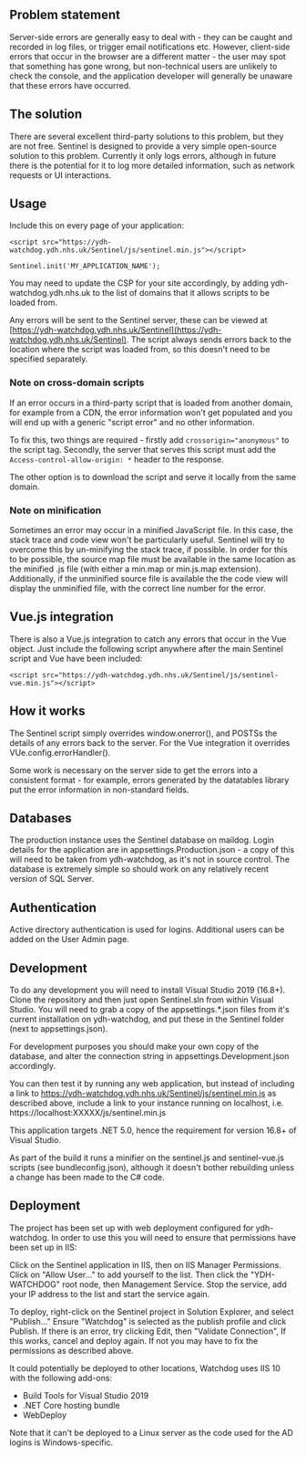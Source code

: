 ## Problem statement ##

Server-side errors are generally easy to deal with - they can be caught and recorded in log files, or trigger email
notifications etc. However, client-side errors that occur in the browser are a different matter - the user may spot
that something has gone wrong, but non-technical users are unlikely to check the console, and the application 
developer will generally be unaware that these errors have occurred.

## The solution ##

There are several excellent third-party solutions to this problem, but they are not free. Sentinel is designed to
provide a very simple open-source solution to this problem.
Currently it only logs errors, although in future there is the potential for it to log more detailed information, such as network requests or UI interactions.

## Usage ##

Include this on every page of your application:

`<script src="https://ydh-watchdog.ydh.nhs.uk/Sentinel/js/sentinel.min.js"></script>`

`Sentinel.init('MY_APPLICATION_NAME');`

You may need to update the CSP for your site accordingly, by adding ydh-watchdog.ydh.nhs.uk to the list of domains
that it allows scripts to be loaded from. 

Any errors will be sent to the Sentinel server, these can be viewed at [https://ydh-watchdog.ydh.nhs.uk/Sentinel](https://ydh-watchdog.ydh.nhs.uk/Sentinel). The script always sends errors back to the location where the script was
loaded from, so this doesn't need to be specified separately.

### Note on cross-domain scripts ###

If an error occurs in a third-party script that is loaded from another domain, for example from a CDN,
the error information won't get populated and you will end up with a generic "script error" and no other information.

To fix this, two things are required - firstly add `crossorigin="anonymous"` to the script tag.
Secondly, the server that serves this script must add the `Access-control-allow-origin: *` header to the response.

The other option is to download the script and serve it locally from the same domain.

### Note on minification ###

Sometimes an error may occur in a minified JavaScript file. In this case, the stack trace and code view won't be
particularly useful. Sentinel will try to overcome this by un-minifying the stack trace, if possible. In order
for this to be possible, the source map file must be available in the same location as the minified .js file
(with either a min.map or min.js.map extension).
Additionally, if the unminified source file is available the the code view will display the unminified file, 
with the correct line number for the error.


## Vue.js integration ##

There is also a Vue.js integration to catch any errors that occur in the Vue object. Just include the 
following script anywhere after the main Sentinel script and Vue have been included:

`<script src="https://ydh-watchdog.ydh.nhs.uk/Sentinel/js/sentinel-vue.min.js"></script>`

## How it works ##

The Sentinel script simply overrides window.onerror(), and POSTSs the details of any errors back
to the server. For the Vue integration it overrides VUe.config.errorHandler().

Some work is necessary on the server side to get the errors into a consistent format - for example, errors
generated by the datatables library put the error information in non-standard fields.

## Databases ##

The production instance uses the Sentinel database on maildog. Login details for the application are in 
appsettings.Production.json - a copy of this will need to be taken from ydh-watchdog, as it's not in source control.
The database is extremely simple so should work on any relatively recent version of SQL Server.

## Authentication ##

Active directory authentication is used for logins. Additional users can be added on the User Admin page.

## Development ##

To do any development you will need to install Visual Studio 2019 (16.8+). Clone the repository and 
then just open Sentinel.sln from within Visual Studio. You will need to 
grab a copy of the appsettings.*.json files from it's current installation on ydh-watchdog, 
and put these in the Sentinel folder (next to appsettings.json). 

For development purposes you should make your own copy of the database, 
and alter the connection string in appsettings.Development.json accordingly.

You can then test it by running any web application, but instead of including a link
to https://ydh-watchdog.ydh.nhs.uk/Sentinel/js/sentinel.min.js as described above, include a link to your instance
running on localhost, i.e. https://localhost:XXXXX/js/sentinel.min.js

This application targets .NET 5.0, hence the requirement for version 16.8+ of Visual Studio.

As part of the build it runs a minifier on the sentinel.js and sentinel-vue.js scripts (see bundleconfig.json),
although it doesn't bother rebuilding unless a change has been made to the C# code.

## Deployment

The project has been set up with web deployment configured for ydh-watchdog. In order
to use this you will need to ensure that permissions have been set up in IIS:

Click on the Sentinel application in IIS, then on IIS Manager Permissions. 
Click on "Allow User..." to add yourself to the list. Then click the "YDH-WATCHDOG"
root node, then Management Service. Stop the service, add your IP address to the
list and start the service again.

To deploy, right-click on the Sentinel project in Solution Explorer, and select "Publish..."
Ensure "Watchdog" is selected as the publish profile and click Publish. If there is an error,
try clicking Edit, then "Validate Connection", If this works, cancel and deploy again.
If not you may have to fix the permissions as described above.

It could potentially be deployed to other locations, Watchdog uses IIS 10 with the following add-ons:
- Build Tools for Visual Studio 2019
- .NET Core hosting bundle
- WebDeploy

Note that it can't be deployed to a Linux server as the code used for the AD logins is Windows-specific.
